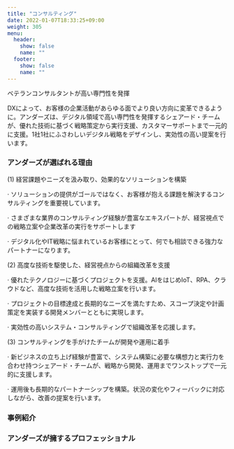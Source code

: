 ```yaml
---
title: "コンサルティング"
date: 2022-01-07T18:33:25+09:00
weight: 305
menu:
  header:
    show: false
    name: ""
  footer:
    show: false
    name: ""
---
```


ベテランコンサルタントが高い専門性を発揮

DXによって、お客様の企業活動があらゆる面でより良い方向に変革できるように。アンダーズは、デジタル領域で高い専門性を発揮するシェアード・チームが、優れた技術に基づく戦略策定から実行支援、カスタマーサポートまで一元的に支援。1社1社にふさわしいデジタル戦略をデザインし、実効性の高い提案を行います。

### アンダーズが選ばれる理由

(1) 経営課題やニーズを汲み取り、効果的なソリューションを構築

· ソリューションの提供がゴールではなく、お客様が抱える課題を解決するコンサルティングを重要視しています。

· さまざまな業界のコンサルティング経験が豊富なエキスパートが、経営視点での戦略立案や企業改革の実行をサポートします

· デジタル化やIT戦略に悩まれているお客様にとって、何でも相談できる強力なパートナーになります。

(2) 高度な技術を駆使した、経営視点からの組織改革を支援

· 優れたテクノロジーに基づくプロジェクトを支援。AIをはじめIoT、RPA、クラウドなど、高度な技術を活用した戦略立案を行います。

· プロジェクトの目標達成と長期的なニーズを満たすため、スコープ決定や計画策定を実装する開発メンバーとともに実現します。

· 実効性の高いシステム・コンサルティングで組織改革を応援します。

(3) コンサルティングを手がけたチームが開発や運用に着手

· 新ビジネスの立ち上げ経験が豊富で、システム構築に必要な構想力と実行力を合わせ持つシェアード・チームが、戦略から開発、運用までワンストップで一元的に支援します。

· 運用後も長期的なパートナーシップを構築。状況の変化やフィーバックに対応しながら、改善の提案を行います。

### 事例紹介

### アンダーズが擁するプロフェッショナル
